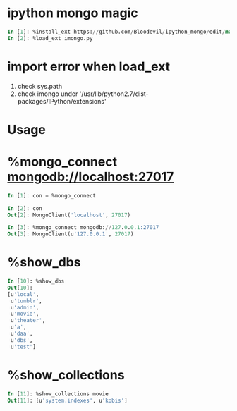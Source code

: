 ipython mongo magic
=============

```sql
In [1]: %install_ext https://github.com/Bloodevil/ipython_mongo/edit/master/imongo.py
In [2]: %load_ext imongo.py
```

import error when load_ext
=============

1. check sys.path 
2. check imongo under '/usr/lib/python2.7/dist-packages/IPython/extensions'

Usage
=============

%mongo_connect <mongodb://localhost:27017>
===
```sql
In [1]: con = %mongo_connect

In [2]: con
Out[2]: MongoClient('localhost', 27017)

In [3]: %mongo_connect mongodb://127.0.0.1:27017
Out[3]: MongoClient(u'127.0.0.1', 27017)
```

%show_dbs
===
```sql
In [10]: %show_dbs
Out[10]: 
[u'local',
 u'tumblr',
 u'admin',
 u'movie',
 u'theater',
 u'a',
 u'daa',
 u'dbs',
 u'test']
```

%show_collections
===
```sql
In [11]: %show_collections movie
Out[11]: [u'system.indexes', u'kobis']
```



